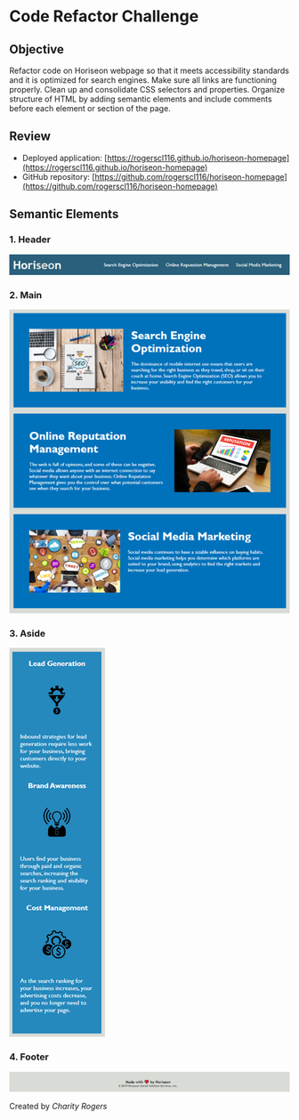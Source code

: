 # Code Refactor Challenge

## Objective

Refactor code on Horiseon webpage so that it meets accessibility standards and it is optimized for search engines. Make sure all links are functioning properly. Clean up and consolidate CSS selectors and properties. Organize structure of HTML by adding semantic elements and include comments before each element or section of the page.

## Review

- Deployed application: [https://rogerscl116.github.io/horiseon-homepage](https://rogerscl116.github.io/horiseon-homepage)   
- GitHub repository: [https://github.com/rogerscl116/horiseon-homepage](https://github.com/rogerscl116/horiseon-homepage)

## Semantic Elements

### 1. Header
![Horiseon Header Element](./assets/screenshots/header-element.png)
### 2. Main
![Horiseon Main Element](./assets/screenshots/main-element.png)
### 3. Aside
![Horiseon Aside Element](./assets/screenshots/aside-element.png)
### 4. Footer
![Horiseon Footer Element](./assets/screenshots/footer-element.png)




Created by *Charity Rogers*
